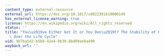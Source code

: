 ```yaml
---
content_type: external-resource
external_url: https://doi.org/10.1017/s0022381610000149
has_external_license_warning: true
license: https://en.wikipedia.org/wiki/All_rights_reserved
status: ''
title: "You\u2019ve Either Got It or You Don\u2019t? The Stability of Political Interest\
  \ Over the Life Cycle"
uid: 9b7ba5d2-b5b8-42e4-9b39-8bd09ae0a490
wayback_url: ''
---
```

